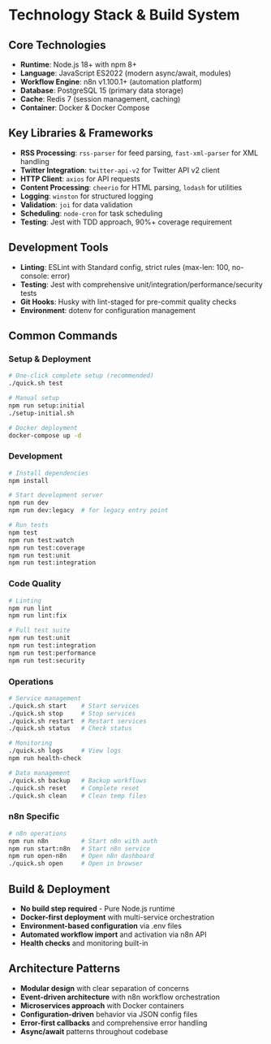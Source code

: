 # Technology Stack & Build System

## Core Technologies
- **Runtime**: Node.js 18+ with npm 8+
- **Language**: JavaScript ES2022 (modern async/await, modules)
- **Workflow Engine**: n8n v1.100.1+ (automation platform)
- **Database**: PostgreSQL 15 (primary data storage)
- **Cache**: Redis 7 (session management, caching)
- **Container**: Docker & Docker Compose

## Key Libraries & Frameworks
- **RSS Processing**: `rss-parser` for feed parsing, `fast-xml-parser` for XML handling
- **Twitter Integration**: `twitter-api-v2` for Twitter API v2 client
- **HTTP Client**: `axios` for API requests
- **Content Processing**: `cheerio` for HTML parsing, `lodash` for utilities
- **Logging**: `winston` for structured logging
- **Validation**: `joi` for data validation
- **Scheduling**: `node-cron` for task scheduling
- **Testing**: Jest with TDD approach, 90%+ coverage requirement

## Development Tools
- **Linting**: ESLint with Standard config, strict rules (max-len: 100, no-console: error)
- **Testing**: Jest with comprehensive unit/integration/performance/security tests
- **Git Hooks**: Husky with lint-staged for pre-commit quality checks
- **Environment**: dotenv for configuration management

## Common Commands

### Setup & Deployment
```bash
# One-click complete setup (recommended)
./quick.sh test

# Manual setup
npm run setup:initial
./setup-initial.sh

# Docker deployment
docker-compose up -d
```

### Development
```bash
# Install dependencies
npm install

# Start development server
npm run dev
npm run dev:legacy  # for legacy entry point

# Run tests
npm test
npm run test:watch
npm run test:coverage
npm run test:unit
npm run test:integration
```

### Code Quality
```bash
# Linting
npm run lint
npm run lint:fix

# Full test suite
npm run test:unit
npm run test:integration
npm run test:performance
npm run test:security
```

### Operations
```bash
# Service management
./quick.sh start    # Start services
./quick.sh stop     # Stop services
./quick.sh restart  # Restart services
./quick.sh status   # Check status

# Monitoring
./quick.sh logs     # View logs
npm run health-check

# Data management
./quick.sh backup   # Backup workflows
./quick.sh reset    # Complete reset
./quick.sh clean    # Clean temp files
```

### n8n Specific
```bash
# n8n operations
npm run n8n         # Start n8n with auth
npm run start:n8n   # Start n8n service
npm run open-n8n    # Open n8n dashboard
./quick.sh open     # Open in browser
```

## Build & Deployment
- **No build step required** - Pure Node.js runtime
- **Docker-first deployment** with multi-service orchestration
- **Environment-based configuration** via .env files
- **Automated workflow import** and activation via n8n API
- **Health checks** and monitoring built-in

## Architecture Patterns
- **Modular design** with clear separation of concerns
- **Event-driven architecture** with n8n workflow orchestration
- **Microservices approach** with Docker containers
- **Configuration-driven** behavior via JSON config files
- **Error-first callbacks** and comprehensive error handling
- **Async/await** patterns throughout codebase